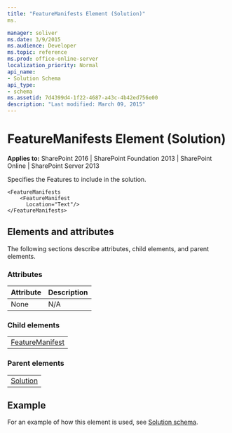 ```yaml
---
title: "FeatureManifests Element (Solution)"
ms.

manager: soliver
ms.date: 3/9/2015
ms.audience: Developer
ms.topic: reference
ms.prod: office-online-server
localization_priority: Normal
api_name:
- Solution Schema
api_type:
- schema
ms.assetid: 7d4399d4-1f22-4687-a43c-4b42ed756e00
description: "Last modified: March 09, 2015"
---
```


# FeatureManifests Element (Solution)

 
  
 **Applies to:** SharePoint 2016 | SharePoint Foundation 2013 | SharePoint Online | SharePoint Server 2013
  
Specifies the Features to include in the solution.
  
```
<FeatureManifests
    <FeatureManifest
      Location="Text"/>
</FeatureManifests>
```

## Elements and attributes

The following sections describe attributes, child elements, and parent elements.

### Attributes

|**Attribute**|**Description**|
|:-----|:-----|
|None  <br/> |N/A  <br/> |
   
### Child elements

||
|:-----|
|[FeatureManifest](featuremanifest-element-solution.md)|
   
### Parent elements

||
|:-----|
|[Solution](solution-element-solution.md)|
   
## Example

For an example of how this element is used, see [Solution schema](solution-schema.md).
  

